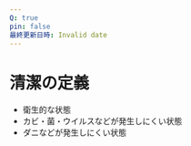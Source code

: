 ```yaml
---
Q: true
pin: false
最終更新日時: Invalid date
---
```

# 清潔の定義

- 衛生的な状態
- カビ・菌・ウイルスなどが発生しにくい状態
- ダニなどが発生しにくい状態